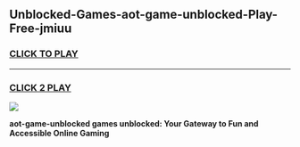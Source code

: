 
## Unblocked-Games-aot-game-unblocked-Play-Free-jmiuu
<h3>
<a href="https://premium76.site?title=aot-game-unblocked&ref=18A1">CLICK TO PLAY</a></h3>
<hr>

<h3>
<a href="https://premium76.site?title=aot-game-unblocked&ref=18A1">CLICK 2 PLAY</a>
  
</h3>

<a href="https://premium76.site?title=aot-game-unblocked&ref=18A1"><img src="https://clearcache.store/games.png"></a>


**aot-game-unblocked games unblocked: Your Gateway to Fun and Accessible Online Gaming**
